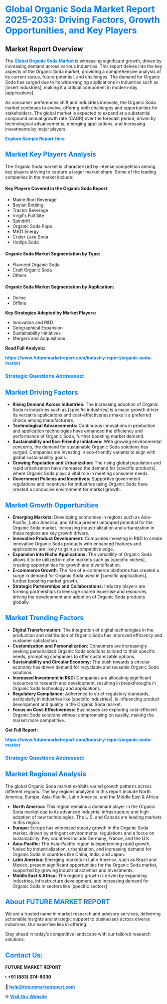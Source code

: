 <h1 style="color: #007BFF;">Global Organic Soda Market Report 2025-2033: Driving Factors, Growth Opportunities, and Key Players</h1>

<section id="overview">
<h2>Market Report Overview</h2>
<p>The <a href="https://www.futuremarketreport.com/industry-report/organic-soda-market" style="color: #007BFF; text-decoration: none;"><strong>Global Organic Soda Market</strong></a> is witnessing significant growth, driven by increasing demand across various industries. This report delves into the key aspects of the Organic Soda market, providing a comprehensive analysis of its current status, future potential, and challenges. The demand for Organic Soda has surged due to its wide-ranging applications in industries such as [insert industries], making it a critical component in modern-day [applications].</p>
<p>As consumer preferences shift and industries innovate, the Organic Soda market continues to evolve, offering both challenges and opportunities for stakeholders. The global market is expected to expand at a substantial compound annual growth rate (CAGR) over the forecast period, driven by technological advancements, emerging applications, and increasing investments by major players.</p>
</section>

<section id="overview">
<p><a href="https://www.futuremarketreport.com/request-sample/reportId=57197" style="color: #007BFF; text-decoration: none;"><strong>Explore Sample Report Here</strong></a></p>
</section>

<section id="key-players">
<h2 style="color: #007BFF;">Market Key Players Analysis</h2>
<p>The Organic Soda market is characterized by intense competition among key players striving to capture a larger market share. Some of the leading companies in the market include:</p>
<h4>Key Players Covered in the Organic Soda Report:</h4>
<ul><li>Maine Root Beverage</li><li>Boylan Bottling</li><li>Tractor Beverage</li><li>Virgil&#039;s Full Site</li><li>Spindrift</li><li>Organic Soda Pops</li><li>MATI Energy</li><li>Crater Lake Soda</li><li>Hotlips Soda</li></ul>
<h4>Organic Soda Market Segmentation by Type:</h4>
<ul><li>Flavored Organic Soda</li><li>Craft Organic Soda</li><li>Others</li></ul>

<h4>Organic Soda Market Segmentation by Application:</h4>
<ul><li>Online</li><li>Offline</li></ul>
<p><strong>Key Strategies Adopted by Market Players:</strong></p>
<ul>
<li>Innovation and R&D</li>
<li>Geographical Expansion</li>
<li>Sustainability Initiatives</li>
<li>Mergers and Acquisitions</li>
</ul>
</section>

<section>
<p><strong>Read Full Analysis: </strong></p><a href="https://www.futuremarketreport.com/industry-report/organic-soda-market" style="color: #007BFF; text-decoration: none;"><strong>https://www.futuremarketreport.com/industry-report/organic-soda-market</strong></a>
<h3 style="color: #007BFF;">Strategic Questions Addressed:</h3>
</section>

<section id="driving-factors">
<h2 style="color: #007BFF;">Market Driving Factors</h2>
<ul>
<li><strong>Rising Demand Across Industries:</strong> The increasing adoption of Organic Soda in industries such as [specific industries] is a major growth driver. Its versatile applications and cost-effectiveness make it a preferred choice among manufacturers.</li>
<li><strong>Technological Advancements:</strong> Continuous innovations in production and application technologies have enhanced the efficiency and performance of Organic Soda, further boosting market demand.</li>
<li><strong>Sustainability and Eco-Friendly Initiatives:</strong> With growing environmental concerns, the demand for sustainable Organic Soda solutions has surged. Companies are investing in eco-friendly variants to align with global sustainability goals.</li>
<li><strong>Growing Population and Urbanization:</strong> The rising global population and rapid urbanization have increased the demand for [specific products], where Organic Soda plays a vital role in meeting consumer needs.</li>
<li><strong>Government Policies and Incentives:</strong> Supportive government regulations and incentives for industries using Organic Soda have created a conducive environment for market growth.</li>
</ul>
</section>

<section id="growth-opportunities">
<h2 style="color: #007BFF;">Market Growth Opportunities</h2>
<ul>
<li><strong>Emerging Markets:</strong> Developing economies in regions such as Asia-Pacific, Latin America, and Africa present untapped potential for the Organic Soda market. Increasing industrialization and urbanization in these regions are key growth drivers.</li>
<li><strong>Innovative Product Development:</strong> Companies investing in R&D to create innovative Organic Soda products with enhanced features and applications are likely to gain a competitive edge.</li>
<li><strong>Expansion into Niche Applications:</strong> The versatility of Organic Soda allows it to be utilized in niche markets such as [specific niches], creating opportunities for growth and diversification.</li>
<li><strong>E-commerce Growth:</strong> The rise of e-commerce platforms has created a surge in demand for Organic Soda used in [specific applications], further boosting market growth.</li>
<li><strong>Strategic Partnerships and Collaborations:</strong> Industry players are forming partnerships to leverage shared expertise and resources, driving the development and adoption of Organic Soda products globally.</li>
</ul>
</section>

<section id="trending-factors">
<h2 style="color: #007BFF;">Market Trending Factors</h2>
<ul>
<li><strong>Digital Transformation:</strong> The integration of digital technologies in the production and distribution of Organic Soda has improved efficiency and customer satisfaction.</li>
<li><strong>Customization and Personalization:</strong> Consumers are increasingly seeking personalized Organic Soda solutions tailored to their specific needs, prompting companies to offer customizable options.</li>
<li><strong>Sustainability and Circular Economy:</strong> The push towards a circular economy has driven demand for recyclable and reusable Organic Soda solutions.</li>
<li><strong>Increased Investment in R&D:</strong> Companies are allocating significant resources to research and development, resulting in breakthroughs in Organic Soda technology and applications.</li>
<li><strong>Regulatory Compliance:</strong> Adherence to strict regulatory standards, particularly in industries like [specific industries], is influencing product development and quality in the Organic Soda market.</li>
<li><strong>Focus on Cost-Effectiveness:</strong> Businesses are exploring cost-efficient Organic Soda solutions without compromising on quality, making the market more competitive.</li>
</ul>
</section>

<section>
<p><strong>Get Full Report: </strong></p><a href="https://www.futuremarketreport.com/industry-report/organic-soda-market" style="color: #007BFF; text-decoration: none;"><strong>https://www.futuremarketreport.com/industry-report/organic-soda-market</strong></a>
<h3 style="color: #007BFF;">Strategic Questions Addressed:</h3>
</section>


<section id="regional-analysis">
<h2 style="color: #007BFF;">Market Regional Analysis</h2>
<p>The global Organic Soda market exhibits varied growth patterns across different regions. The key regions analyzed in this report include North America, Europe, Asia-Pacific, Latin America, and the Middle East & Africa:</p>
<ul>
<li><strong>North America:</strong> This region remains a dominant player in the Organic Soda market due to its advanced industrial infrastructure and high adoption of new technologies. The U.S. and Canada are leading markets in this region.</li>
<li><strong>Europe:</strong> Europe has witnessed steady growth in the Organic Soda market, driven by stringent environmental regulations and a focus on sustainability. Key countries include Germany, France, and the U.K.</li>
<li><strong>Asia-Pacific:</strong> The Asia-Pacific region is experiencing rapid growth, fueled by industrialization, urbanization, and increasing demand for Organic Soda in countries like China, India, and Japan.</li>
<li><strong>Latin America:</strong> Emerging markets in Latin America, such as Brazil and Mexico, present significant opportunities for the Organic Soda market, supported by growing industrial activities and investments.</li>
<li><strong>Middle East & Africa:</strong> The region’s growth is driven by expanding industries, infrastructure development, and increasing demand for Organic Soda in sectors like [specific sectors].</li>
</ul>
</section>

<footer>
<h2 style="color: #007BFF;">About FUTURE MARKET REPORT</h2>
<p>We are a trusted name in market research and advisory services, delivering actionable insights and strategic support to businesses across diverse industries. Our expertise lies in offering:</p>

<p>Stay ahead in today’s competitive landscape with our tailored research solutions.</p>

<h2 style="color: #007BFF;">Contact Us:</h2>
<p><strong>FUTURE MARKET REPORT</strong></p>
<p>📞 <strong>+91 (883) 074-8030</strong></p>
<p>📧 <strong><a href="mailto:help@futuremarketreport.com" style="color: #007BFF;">help@futuremarketreport.com</a></strong></p>
<p>🌐 <strong><a href="https://www.futuremarketreport.com/" style="color: #007BFF;">Visit Our Website</a></strong></p>
</footer>
